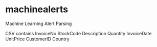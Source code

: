 # machinealerts
Machine Learning Alert Parsing

CSV contains InvoiceNo	StockCode	Description	Quantity	InvoiceDate	UnitPrice	CustomerID	Country

